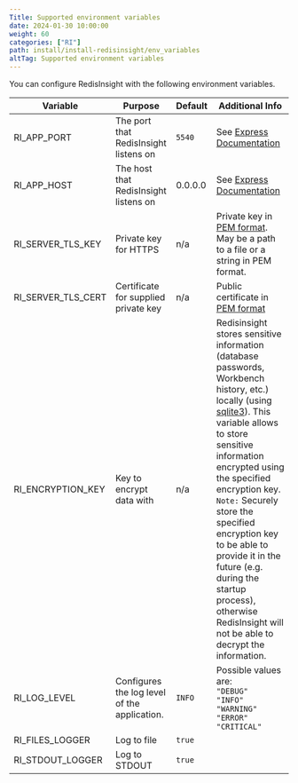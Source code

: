 ```yaml
---
Title: Supported environment variables
date: 2024-01-30 10:00:00
weight: 60
categories: ["RI"]
path: install/install-redisinsight/env_variables
altTag: Supported environment variables
---
```

You can configure RedisInsight with the following environment variables.

| Variable | Purpose | Default | Additional Info |
| --- | --- | --- |--- |
| RI_APP_PORT | The port that RedisInsight listens on | `5540` | See [Express Documentation](https://expressjs.com/en/api.html#app.listen)|
| RI_APP_HOST | The host that RedisInsight listens on | 0.0.0.0 | See [Express Documentation](https://expressjs.com/en/api.html#app.listen)|
| RI_SERVER_TLS_KEY | Private key for HTTPS | n/a | Private key in [PEM format](https://www.ssl.com/guide/pem-der-crt-and-cer-x-509-encodings-and-conversions/#ftoc-heading-3). May be a path to a file or a string in PEM format.|
| RI_SERVER_TLS_CERT | Certificate for supplied private key | n/a | Public certificate in [PEM format](https://www.ssl.com/guide/pem-der-crt-and-cer-x-509-encodings-and-conversions/#ftoc-heading-3)|
| RI_ENCRYPTION_KEY | Key to encrypt data with | n/a | Redisinsight stores sensitive information (database passwords, Workbench history, etc.) locally (using [sqlite3](https://github.com/TryGhost/node-sqlite3)). This variable allows to store sensitive information encrypted using the specified encryption key. <br /> `Note:` Securely store the specified encryption key to be able to provide it in the future (e.g. during the startup process), otherwise RedisInsight will not be able to decrypt the information. |
| RI_LOG_LEVEL | Configures the log level of the application. | `INFO` | Possible values are: <br>`"DEBUG"` <br> `"INFO"` <br> `"WARNING"` <br> `"ERROR"` <br>`"CRITICAL"` |
| RI_FILES_LOGGER | Log to file | `true` | |
| RI_STDOUT_LOGGER | Log to STDOUT | `true` | |
